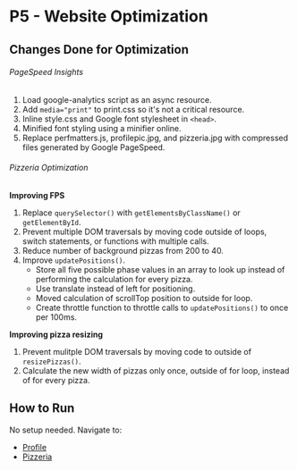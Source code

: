P5 - Website Optimization
============================

Changes Done for Optimization
------------------------------
###### PageSpeed Insights
1. Load google-analytics script as an async resource.
2. Add `media="print"` to print.css so it's not a critical resource.
3. Inline style.css and Google font stylesheet in `<head>`.
4. Minified font styling using a minifier online.
5. Replace perfmatters.js, profilepic.jpg, and pizzeria.jpg with compressed files generated by Google PageSpeed.


###### Pizzeria Optimization
**Improving FPS**

1. Replace `querySelector()` with `getElementsByClassName()` or `getElementById`.
2. Prevent multiple DOM traversals by moving code outside of loops, switch statements, or functions with multiple calls.
3. Reduce number of background pizzas from 200 to 40.
4. Improve `updatePositions()`.
    * Store all five possible phase values in an array to look up instead of performing the calculation for every pizza.
    * Use translate instead of left for positioning.
    * Moved calculation of scrollTop position to outside for loop.
    * Create throttle function to throttle calls to `updatePositions()` to once per 100ms.

**Improving pizza resizing**

1. Prevent mulitple DOM traversals by moving code to outside of `resizePizzas()`.
2. Calculate the new width of pizzas only once, outside of for loop, instead of for every pizza.

How to Run
--------------------------------
No setup needed. Navigate to:
* [Profile](http://lisatd.githib.io)
* [Pizzeria](http://lisatd.github.io/views/pizza.html)